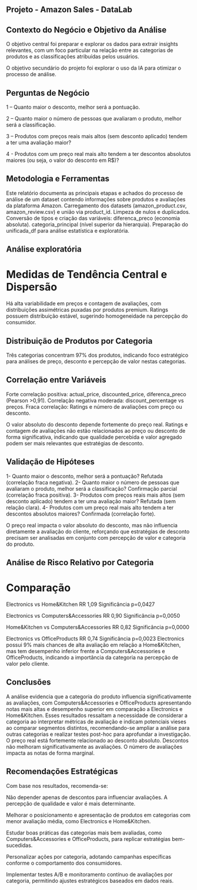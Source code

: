 ## Projeto - Amazon Sales - DataLab 

## Contexto do Negócio e Objetivo da Análise

O objetivo central foi preparar e explorar os dados para extrair insights relevantes, com um foco particular na relação entre as categorias de produtos e as classificações atribuídas pelos usuários.

O objetivo secundário do projeto foi explorar o uso da IA para otimizar o processo de análise.

## Perguntas de Negócio

1 – Quanto maior o desconto, melhor será a pontuação. 

2 – Quanto maior o número de pessoas que avaliaram o produto, melhor será a classificação.

3 –  Produtos com preços reais mais altos (sem desconto aplicado) tendem a ter uma avaliação maior?

4 - Produtos com um preço real mais alto tendem a ter descontos absolutos maiores
(ou seja, o valor do desconto em R$)?

## Metodologia e Ferramentas
Este relatório documenta as principais etapas e achados do processo de análise de um dataset contendo informações sobre produtos e avaliações da plataforma Amazon.
Carregamento dos datasets (amazon_product.csv, amazon_review.csv) e união via product_id.
Limpeza de nulos e duplicados.
Conversão de tipos e criação das variáveis:
diferenca_preco (economia absoluta).
categoria_principal (nível superior da hierarquia).
Preparação do unificada_df para análise estatística e exploratória.

## Análise exploratória
# Medidas de Tendência Central e Dispersão
Há alta variabilidade em preços e contagem de avaliações, com distribuições assimétricas puxadas por produtos premium. Ratings possuem distribuição estável, sugerindo homogeneidade na percepção do consumidor.

## Distribuição de Produtos por Categoria
Três categorias concentram 97% dos produtos, indicando foco estratégico para análises de preço, desconto e percepção de valor nestas categorias.

## Correlação entre Variáveis
Forte correlação positiva: actual_price, discounted_price, diferenca_preco (Pearson >0,91).
Correlação negativa moderada: discount_percentage vs preços.
Fraca correlação: Ratings e número de avaliações com preço ou desconto.

O valor absoluto do desconto depende fortemente do preço real. Ratings e contagem de avaliações não estão relacionados ao preço ou desconto de forma significativa, indicando que qualidade percebida e valor agregado podem ser mais relevantes que estratégias de desconto.

## Validação de Hipóteses
1- Quanto maior o desconto, melhor será a pontuação?
Refutada (correlação fraca negativa).
2- Quanto maior o número de pessoas que avaliaram o produto, melhor será a classificação?
Confirmação parcial (correlação fraca positiva).
3- Produtos com preços reais mais altos (sem desconto aplicado) tendem a ter uma avaliação maior?
Refutada (sem relação clara).
4- Produtos com um preço real mais alto tendem a ter descontos absolutos maiores?
Confirmada (correlação forte).

O preço real impacta o valor absoluto do desconto, mas não influencia diretamente a avaliação do cliente, reforçando que estratégias de desconto precisam ser analisadas em conjunto com percepção de valor e categoria do produto.

## Análise de Risco Relativo por Categoria
# Comparação
Electronics vs Home&Kitchen
RR 1,09
Significância p=0,0427

Electronics vs Computers&Accessories
RR 0,90
Significância p=0,0050

Home&Kitchen vs Computers&Accessories
RR 0,82
Significância p=0,0000

Electronics vs OfficeProducts
RR 0,74
Significância p=0,0023
Electronics possui 9% mais chances de alta avaliação em relação a Home&Kitchen, mas tem desempenho inferior frente a Computers&Accessories e OfficeProducts, indicando a importância da categoria na percepção de valor pelo cliente.

## Conclusões
A análise evidencia que a categoria do produto influencia significativamente as avaliações, com Computers&Accessories e OfficeProducts apresentando notas mais altas e desempenho superior em comparação a Electronics e Home&Kitchen.
Esses resultados ressaltam a necessidade de considerar a categoria ao interpretar métricas de avaliação e indicam potenciais vieses ao comparar segmentos distintos, recomendando-se ampliar a análise para outras categorias e realizar testes post-hoc para aprofundar a investigação.
O preço real está fortemente relacionado ao desconto absoluto. 
Descontos não melhoram significativamente as avaliações. 
O número de avaliações impacta as notas de forma marginal. 

## Recomendações Estratégicas
Com base nos resultados, recomenda-se:

Não depender apenas de descontos para influenciar avaliações. A percepção de qualidade e valor é mais determinante.

Melhorar o posicionamento e apresentação de produtos em categorias com menor avaliação média, como Electronics e Home&Kitchen.

Estudar boas práticas das categorias mais bem avaliadas, como Computers&Accessories e OfficeProducts, para replicar estratégias bem-sucedidas.

Personalizar ações por categoria, adotando campanhas específicas conforme o comportamento dos consumidores.

Implementar testes A/B e monitoramento contínuo de avaliações por categoria, permitindo ajustes estratégicos baseados em dados reais.







